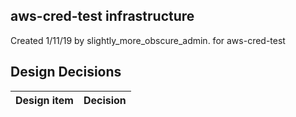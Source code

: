 ## aws-cred-test infrastructure

Created 1/11/19 by slightly_more_obscure_admin. for aws-cred-test


## Design Decisions
| Design item                | Decision|
| :----------------------------------- | :--------------------------------------------------------------------------------|
